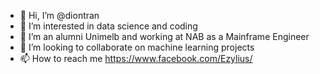 - 👋 Hi, I’m @diontran
- 👀 I’m interested in data science and coding
- 🌱 I’m an alumni Unimelb and working at NAB as a Mainframe Engineer
- 💞️ I’m looking to collaborate on machine learning projects
- 📫 How to reach me https://www.facebook.com/Ezylius/

<!---
diontran/diontran is a ✨ special ✨ repository because its `README.md` (this file) appears on your GitHub profile.
You can click the Preview link to take a look at your changes.
--->
